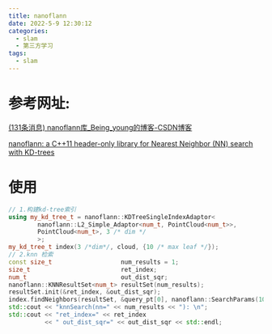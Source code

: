 ```yaml
---
title: nanoflann
date: 2022-5-9 12:30:12
categories:
  - slam
  - 第三方学习
tags:
  - slam
---
```


# 参考网址:

 [(131条消息) nanoflann库_Being_young的博客-CSDN博客](https://blog.csdn.net/u013019296/article/details/109377104) 

 [nanoflann: a C++11 header-only library for Nearest Neighbor (NN) search with KD-trees ](https://github.com/jlblancoc/nanoflann) 

# 使用

```cc
// 1.构建kd-tree索引
using my_kd_tree_t = nanoflann::KDTreeSingleIndexAdaptor<
        nanoflann::L2_Simple_Adaptor<num_t, PointCloud<num_t>>,
        PointCloud<num_t>, 3 /* dim */
        >;
my_kd_tree_t index(3 /*dim*/, cloud, {10 /* max leaf */});
// 2.knn 检索
const size_t                   num_results = 1;
size_t                         ret_index;
num_t                          out_dist_sqr;
nanoflann::KNNResultSet<num_t> resultSet(num_results);
resultSet.init(&ret_index, &out_dist_sqr);
index.findNeighbors(resultSet, &query_pt[0], nanoflann::SearchParams(10));
std::cout << "knnSearch(nn=" << num_results << "): \n";
std::cout << "ret_index=" << ret_index
          << " out_dist_sqr=" << out_dist_sqr << std::endl;
```

